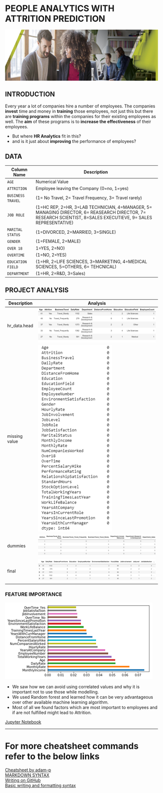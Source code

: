 # PEOPLE ANALYTICS WITH ATTRITION PREDICTION
![image.png](HEA_Images/HEA_Banner_1.png)

## INTRODUCTION
Every year a lot of companies hire a number of employees. The companies __invest__ time and money in __training__ those employees, not just this but there are __training programs__ within the companies for their existing employees as well. The __aim__ of these programs is to __increase the effectiveness__ of their employees. 
- But where __HR Analytics__ fit in this? 
- and is it just about __improving__ the performance of employees?

## DATA
| Column Name | Description |
| --- | --- |
| `AGE` | Numerical Value |
| `ATTRITION` | Employee leaving the Company (0=no, 1=yes) |
| `BUSINESS TRAVEL`| (1= No Travel, 2= Travel Frequency, 3= Travel rarely)|
| `JOB ROLE` | (1=HC REP, 2=HR, 3=LAB TECHNICIAN, 4=MANAGER, 5= MANAGING DIRECTOR, 6= REASEARCH DIRECTOR, 7= RESEARCH SCIENTIST, 8=SALES EXECUTIEVE, 9= SALES REPRESENTATIVE) |
| `MARITAL STATUS` | (1=DIVORCED, 2=MARRIED, 3=SINGLE) |
| `GENDER` | (1=FEMALE, 2=MALE) |
| `OVER 18` | 1=YES, 2=NO) |
| `OVERTIME` | (1=NO, 2=YES) |
| `EDUCATION FIELD` | (1=HR, 2=LIFE SCIENCES, 3=MARKETING, 4=MEDICAL SCIENCES, 5=OTHERS, 6= TEHCNICAL) |
| `DEPARTMENT` | (1=HR, 2=R&D, 3=Sales) |

## PROJECT ANALYSIS
| Description | Analysis |
| --- | --- |
| hr_data.head | ![image.png](HEA_Images/head.png) |
| missing value | ![image.png](HEA_Images/miss.png) |
| dummies | ![image.png](HEA_Images/dummies.png) |
| final | ![image.png](HEA_Images/final.png) |

### FEATURE IMPORTANCE
![image.png](HEA_Images/feature.png)
- We saw how we can avoid using correlated values and why it is important not to use those while modelling. 
- We used Random forest and learned how it can be very advantageous over other available machine learning algorithm. 
- Most of all we found factors which are most important to employees and if are not fulfilled might lead to Attrition.

[Jupyter Notebook](./HR_Analytics.ipynb)

___

# For more cheatsheet commands refer to the below links

[Cheatsheet by adam-p](https://github.com/adam-p/markdown-here/wiki/Markdown-Cheatsheet)<br/>
[MARKDOWN SYNTAX](https://guides.github.com/pdfs/markdown-cheatsheet-online.pdf)<br/>
[Writing on GitHub](https://help.github.com/en/categories/writing-on-github)<br/>
[Basic writing and formatting syntax](https://help.github.com/en/articles/basic-writing-and-formatting-syntax)
